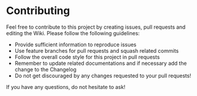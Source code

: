 Contributing
============

Feel free to contribute to this project by creating issues, pull requests and editing the Wiki. Please follow the following guidelines:

- Provide sufficient information to reproduce issues
- Use feature branches for pull requests and squash related commits
- Follow the overall code style for this project in pull requests
- Remember to update related documentations and if necessary add the change to the Changelog
- Do not get discouraged by any changes requested to your pull requests!

If you have any questions, do not hesitate to ask!
